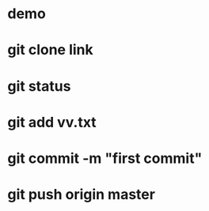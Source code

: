# demo
# git clone link
# git status
# git add vv.txt
# git commit -m "first commit"
# git push origin master
